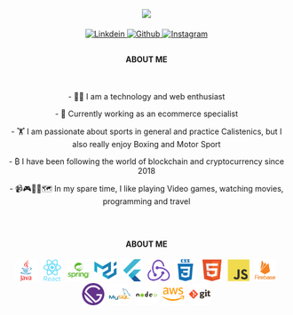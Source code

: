 <div id="header" align="center">
  <div id="logo">  
    <a href="">
      <img src="https://github.com/DavideCapuozzo/DavideCapuozzo/assets/141404327/33fbd633-6ef7-4a66-a493-5355015ad694" width="80"/>
    </a>
  </div>
  <br>
  <div>
    <a href="https://www.linkedin.com/in/davide-capuozzo-55a734262/">
      <img alt="Linkdein" width="100px" src="https://img.shields.io/badge/Linkedin-0A66C2?style=for-the-badge&logo=Linkedin&logoColor=white" />
    </a>
    <a href="https://github.com/DavideCapuozzo">
      <img alt="Github" width="100px" src="https://img.shields.io/badge/Github-181717?style=for-the-badge&logo=Github&logoColor=white" />
    </a>
    <a href="https://www.instagram.com/capuozzo_davide/">
      <img alt="Instagram" width="100px" src="https://img.shields.io/badge/Instagram-E4405F?style=for-the-badge&logo=instagram&logoColor=white" />
    </a>
  </div>
  <h2 dir="auto"></h2>
  <p align="center"><h4 align="center"><b>ABOUT ME</b></h4></p>
  <br>
  <div>
    <p>- 🧑‍💻 I am a technology and web enthusiast</p>
    <p>- 💼 Currently working as an ecommerce specialist</p>
    <p>- 🏋️ I am passionate about sports in general and practice Calistenics, but I also really enjoy Boxing and Motor Sport</p>
    <p>-  ₿ I have been following the world of blockchain and cryptocurrency since 2018</p>
    <p>- 📹🎮🧑‍💻🗺️ In my spare time, I like playing Video games, watching movies, programming and travel</p>
  </div>
   <br>
  <h2 dir="auto"></h2>
  <p align="center"><h4 align="center"><b>ABOUT ME</b></h4></p>
  <div align="center">
    <img src="https://github.com/devicons/devicon/blob/master/icons/java/java-original-wordmark.svg" title="Java" alt="Java" width="40" height="40"/>&nbsp;
    <img src="https://github.com/devicons/devicon/blob/master/icons/react/react-original-wordmark.svg" title="React" alt="React" width="40" height="40"/>&nbsp;
    <img src="https://github.com/devicons/devicon/blob/master/icons/spring/spring-original-wordmark.svg" title="Spring" alt="Spring" width="40" height="40"/>&nbsp;
    <img src="https://github.com/devicons/devicon/blob/master/icons/materialui/materialui-original.svg" title="Material UI" alt="Material UI" width="40" height="40"/>&nbsp;
    <img src="https://github.com/devicons/devicon/blob/master/icons/flutter/flutter-original.svg" title="Flutter" alt="Flutter" width="40" height="40"/>&nbsp;
    <img src="https://github.com/devicons/devicon/blob/master/icons/redux/redux-original.svg" title="Redux" alt="Redux " width="40" height="40"/>&nbsp;
    <img src="https://github.com/devicons/devicon/blob/master/icons/css3/css3-plain-wordmark.svg"  title="CSS3" alt="CSS" width="40" height="40"/>&nbsp;
    <img src="https://github.com/devicons/devicon/blob/master/icons/html5/html5-original.svg" title="HTML5" alt="HTML" width="40" height="40"/>&nbsp;
    <img src="https://github.com/devicons/devicon/blob/master/icons/javascript/javascript-original.svg" title="JavaScript" alt="JavaScript" width="40" height="40"/>&nbsp;
    <img src="https://github.com/devicons/devicon/blob/master/icons/firebase/firebase-plain-wordmark.svg" title="Firebase" alt="Firebase" width="40" height="40"/>&nbsp;
    <img src="https://github.com/devicons/devicon/blob/master/icons/gatsby/gatsby-original.svg" title="Gatsby"  alt="Gatsby" width="40" height="40"/>&nbsp;
    <img src="https://github.com/devicons/devicon/blob/master/icons/mysql/mysql-original-wordmark.svg" title="MySQL"  alt="MySQL" width="40" height="40"/>&nbsp;
    <img src="https://github.com/devicons/devicon/blob/master/icons/nodejs/nodejs-original-wordmark.svg" title="NodeJS" alt="NodeJS" width="40" height="40"/>&nbsp;
    <img src="https://github.com/devicons/devicon/blob/master/icons/amazonwebservices/amazonwebservices-plain-wordmark.svg" title="AWS" alt="AWS" width="40" height="40"/>&nbsp;
    <img src="https://github.com/devicons/devicon/blob/master/icons/git/git-original-wordmark.svg" title="Git" **alt="Git" width="40" height="40"/>
  </div> 
</div>

 






